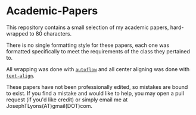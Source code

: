 # Academic-Papers

This repository contains a small selection of my academic papers, hard-wrapped
to 80 characters.

There is no single formatting style for these papers, each one was formatted
specifically to meet the requirements of the class they pertained to.

All wrapping was done with [`autoflow`](https://atom.io/packages/autoflow) and
all center aligning was done with
[`text-align`](https://atom.io/packages/text-align).

These papers have not been professionally edited, so mistakes are bound to
exist.  If you find a mistake and would like to help, you may open a pull
request (if you'd like credit) or simply email me at
JosephTLyons(AT)gmail(DOT)com.
